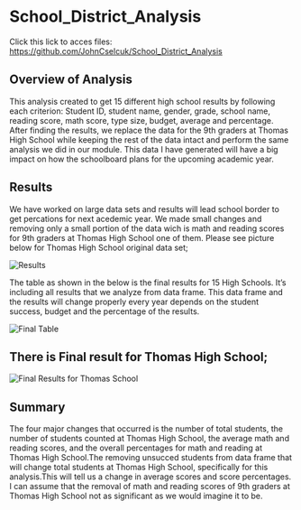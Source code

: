 # School_District_Analysis
Click this lick to acces files: https://github.com/JohnCselcuk/School_District_Analysis
## Overview of Analysis
This analysis created to get 15 different high school results by following each criterion: Student ID, student name, gender, grade, school name, reading score, math score, type size, budget, average and percentage. After finding the results, we replace the data for the 9th graders at Thomas High School while keeping the rest of the data intact and perform the same analysis we did in our module. This data I have generated will have a big impact on how the schoolboard plans for the upcoming academic year.

## Results
We have worked on large data sets and results will lead school border to get percations for next acedemic year. We made small changes and removing only a small portion of the data wich is math and reading scores for 9th graders at Thomas High School one of them. Please see picture below for Thomas High School original data set; 

![Results](https://user-images.githubusercontent.com/85411967/134785260-3ab42d6f-31b0-4b4b-94ec-05bd15f70980.png)

The table as shown in the below is the final results for 15 High Schools. It’s including all results that we analyze from data frame. This data frame and the results will change properly every year depends on the student success, budget and the percentage of the results.

![Final Table](https://user-images.githubusercontent.com/85411967/134785683-e79e4833-42be-4807-a6dd-649f6dc50386.png)

## There is Final result for Thomas High School;

![Final Results for Thomas School](https://user-images.githubusercontent.com/85411967/134785520-b80d408d-7691-4121-93df-477bd6485976.png)


## Summary
The four major changes that occurred is the number of total students, the number of students counted at Thomas High School, the average math and reading scores, and the overall percentages for math and reading at Thomas High School.The removing unsucced students from data frame that will change total students at Thomas High School, specifically for this analysis.This will tell us a change in average scores and score percentages. I can assume that the removal of math and reading scores of 9th graders at Thomas High School not as significant as we would imagine it to be.
